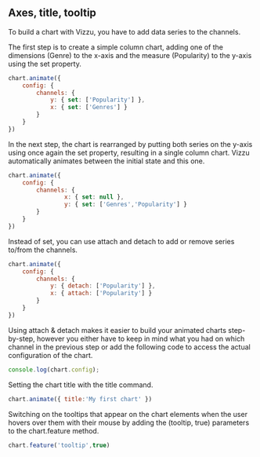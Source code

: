 ## Axes, title, tooltip

To build a chart with Vizzu, you have to add data series to the channels.

The first step is to create a simple column chart, adding one of the dimensions 
(Genre) to the x-axis and the measure (Popularity) to the y-axis using the set 
property.

```javascript
chart.animate({
	config: {
		channels: {
			y: { set: ['Popularity'] },
			x: { set: ['Genres'] }
		}
	}
})
```

In the next step, the chart is rearranged by putting both series on the y-axis 
using once again the set property, resulting in a single column chart. Vizzu 
automatically animates between the initial state and this one.

```javascript
chart.animate({
	config: {
		channels: {
				x: { set: null },
				y: { set: ['Genres','Popularity'] }
		}
	}
})
```

Instead of set, you can use attach and detach to add or remove series to/from the channels. 

```javascript
chart.animate({
	config: {
		channels: {
			y: { detach: ['Popularity'] },
			x: { attach: ['Popularity'] }
		}
	}
})
```
Using attach & detach makes it easier to build your animated charts step-by-step, however you either have to keep in mind what you had on which channel in 
the previous step or add the following code to access the actual configuration of the chart.

```javascript { "run": false }
console.log(chart.config); 
```


Setting the chart title with the title command.

```javascript
chart.animate({ title:'My first chart' })
```

Switching on the tooltips that appear on the chart elements when the user hovers 
over them with their mouse by adding the (tooltip, true) parameters to the 
chart.feature method. 

```javascript { "title" : "My first chart" }
chart.feature('tooltip',true)
```
